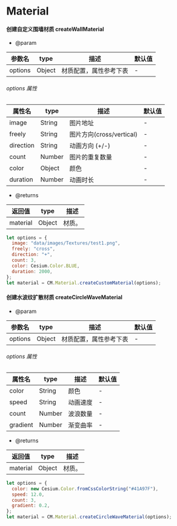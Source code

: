 <!--
 * @Author:
 * @Date: 2023-06-30 15:32:17
 * @LastEditTime: 2023-11-28 15:24:19
 * @LastEditors: Please set LastEditors
 * @Description:
-->

# Material

#### 创建自定义围墙材质 createWallMaterial

- @param

| 参数名  | type   | 描述                   | 默认值 |
| ------- | ------ | ---------------------- | ------ |
| options | Object | 材质配置，属性参考下表 | -      |

###### options 属性

| 属性名    | type   | 描述                     | 默认值 |
| --------- | ------ | ------------------------ | ------ |
| image     | String | 图片地址                 | -      |
| freely    | String | 图片方向(cross/vertical) | -      |
| direction | String | 动画方向 (+/-)           | -      |
| count     | Number | 图片的重复数量           | -      |
| color     | Object | 颜色                     | -      |
| duration  | Number | 动画时长                 | -      |

- @returns

| 返回值   | type   | 描述   |
| -------- | ------ | ------ |
| material | Object | 材质。 |

```js
let options = {
  image: "data/images/Textures/test1.png",
  freely: "cross",
  direction: "+",
  count: 3,
  color: Cesium.Color.BLUE,
  duration: 2000,
};
let material = CM.Material.createCustomMaterial(options);
```

#### 创建水波纹扩散材质 createCircleWaveMaterial

- @param

| 参数名  | type   | 描述                   | 默认值 |
| ------- | ------ | ---------------------- | ------ |
| options | Object | 材质配置，属性参考下表 | -      |

###### options 属性

| 属性名   | type   | 描述     | 默认值 |
| -------- | ------ | -------- | ------ |
| color    | String | 颜色     | -      |
| speed    | String | 动画速度 | -      |
| count    | Number | 波浪数量 | -      |
| gradient | Number | 渐变曲率 | -      |

- @returns

| 返回值   | type   | 描述   |
| -------- | ------ | ------ |
| material | Object | 材质。 |

```js
let options = {
  color: new Cesium.Color.fromCssColorString("#41A97F"),
  speed: 12.0,
  count: 3,
  gradient: 0.2,
};
let material = CM.Material.createCircleWaveMaterial(options);
```
